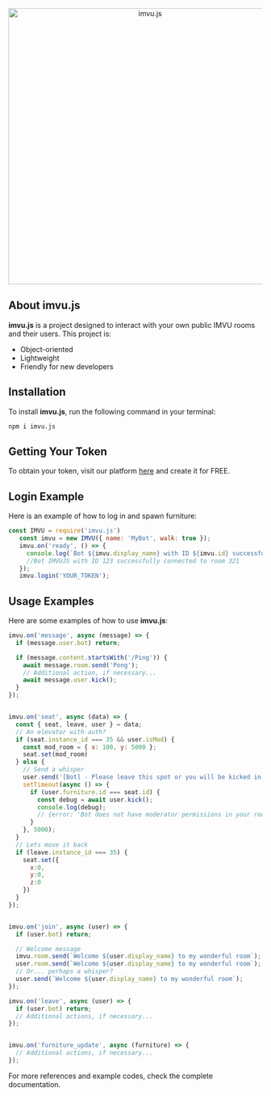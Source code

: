 <p align="center">
  <a href="#"><img src="https://imvujs.pages.dev/logo.png" width="546" alt="imvu.js" /></a>
</p>

## About imvu.js

**imvu.js** is a project designed to interact with your own public IMVU rooms and their users. This project is:

- Object-oriented
- Lightweight
- Friendly for new developers

## Installation

To install **imvu.js**, run the following command in your terminal:

```bash
npm i imvu.js
```

## Getting Your Token
To obtain your token, visit our platform [here](https://imvu.js.org) and create it for FREE.

## Login Example
Here is an example of how to log in and spawn furniture:


```javascript
const IMVU = require('imvu.js')
   const imvu = new IMVU({ name: 'MyBot', walk: true });
   imvu.on('ready', () => {
     console.log(`Bot ${imvu.display_name} with ID ${imvu.id} successfully connected to room ${imvu.room.id}`);
	 //Bot IMVUJS with ID 123 successfully connected to room 321
   });
   imvu.login('YOUR_TOKEN');
```

## Usage Examples
Here are some examples of how to use **imvu.js**:


```javascript
imvu.on('message', async (message) => {
  if (message.user.bot) return;

  if (message.content.startsWith('/Ping')) {
    await message.room.send('Pong');
    // Additional action, if necessary...
    await message.user.kick();
  }
});


imvu.on('seat', async (data) => {
  const { seat, leave, user } = data; 
  // An elevator with auth?
  if (seat.instance_id === 35 && user.isMod) {
    const mod_room = { x: 100, y: 5000 };
    seat.set(mod_room)
  } else {
    // Send a whisper
    user.send('[Bot] - Please leave this spot or you will be kicked in 5 seconds');
    setTimeout(async () => {
      if (user.furniture.id === seat.id) {
        const debug = await user.kick();
        console.log(debug);
        // {error: 'Bot does not have moderator permissions in your room'}
      }
    }, 5000);
  }
  // Lets move it back
  if (leave.instance_id === 35) {
    seat.set({
      x:0,
      y:0,
      z:0
    })
  }
});


imvu.on('join', async (user) => {
  if (user.bot) return;

  // Welcome message
  imvu.room.send(`Welcome ${user.display_name} to my wonderful room`);
  user.room.send(`Welcome ${user.display_name} to my wonderful room`);
  // Or... perhaps a whisper?
  user.send(`Welcome ${user.display_name} to my wonderful room`);
});

imvu.on('leave', async (user) => {
  if (user.bot) return;
  // Additional actions, if necessary...
});


imvu.on('furniture_update', async (furniture) => {
  // Additional actions, if necessary...
});
```

For more references and example codes, check the complete documentation.


